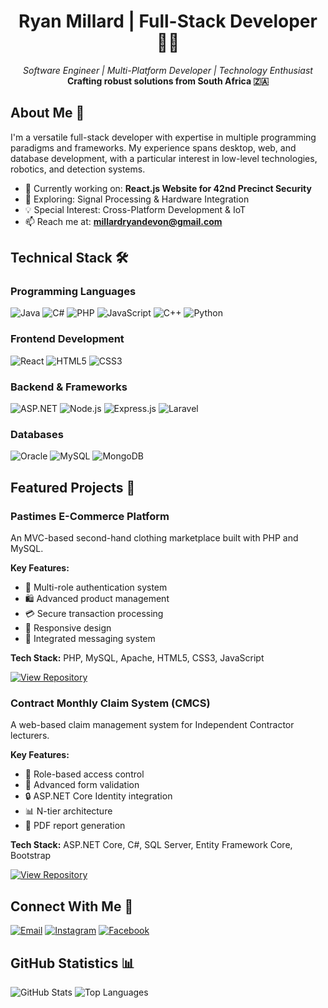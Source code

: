 <h1 align="center">Ryan Millard | Full-Stack Developer 👨‍💻</h1>

<p align="center">
  <em>Software Engineer | Multi-Platform Developer | Technology Enthusiast</em>
  <br>
  <strong>Crafting robust solutions from South Africa 🇿🇦</strong>
</p>

## About Me 👋

I'm a versatile full-stack developer with expertise in multiple programming paradigms and frameworks. My experience spans desktop, web, and database development, with a particular interest in low-level technologies, robotics, and detection systems.

- 🔭 Currently working on: **React.js Website for 42nd Precinct Security**
- 🌱 Exploring: Signal Processing & Hardware Integration
- 💡 Special Interest: Cross-Platform Development & IoT
- 📫 Reach me at: **millardryandevon@gmail.com**

## Technical Stack 🛠️

### Programming Languages
![Java](https://img.shields.io/badge/Java-ED8B00?style=flat-square&logo=openjdk&logoColor=white)
![C#](https://img.shields.io/badge/C%23-239120?style=flat-square&logo=c-sharp&logoColor=white)
![PHP](https://img.shields.io/badge/PHP-777BB4?style=flat-square&logo=php&logoColor=white)
![JavaScript](https://img.shields.io/badge/JavaScript-F7DF1E?style=flat-square&logo=javascript&logoColor=black)
![C++](https://img.shields.io/badge/C%2B%2B-00599C?style=flat-square&logo=c%2B%2B&logoColor=white)
![Python](https://img.shields.io/badge/Python-3776AB?style=flat-square&logo=python&logoColor=white)

### Frontend Development
![React](https://img.shields.io/badge/React-20232A?style=flat-square&logo=react&logoColor=61DAFB)
![HTML5](https://img.shields.io/badge/HTML5-E34F26?style=flat-square&logo=html5&logoColor=white)
![CSS3](https://img.shields.io/badge/CSS3-1572B6?style=flat-square&logo=css3&logoColor=white)

### Backend & Frameworks
![ASP.NET](https://img.shields.io/badge/ASP.NET-512BD4?style=flat-square&logo=.net&logoColor=white)
![Node.js](https://img.shields.io/badge/Node.js-339933?style=flat-square&logo=node.js&logoColor=white)
![Express.js](https://img.shields.io/badge/Express.js-000000?style=flat-square&logo=express&logoColor=white)
![Laravel](https://img.shields.io/badge/Laravel-FF2D20?style=flat-square&logo=laravel&logoColor=white)

### Databases
![Oracle](https://img.shields.io/badge/Oracle-F80000?style=flat-square&logo=oracle&logoColor=white)
![MySQL](https://img.shields.io/badge/MySQL-4479A1?style=flat-square&logo=mysql&logoColor=white)
![MongoDB](https://img.shields.io/badge/MongoDB-47A248?style=flat-square&logo=mongodb&logoColor=white)

## Featured Projects 🚀

### Pastimes E-Commerce Platform
An MVC-based second-hand clothing marketplace built with PHP and MySQL.

**Key Features:**
- 🔐 Multi-role authentication system
- 🛍️ Advanced product management
- 💳 Secure transaction processing
- 📱 Responsive design
- 💬 Integrated messaging system

**Tech Stack:** PHP, MySQL, Apache, HTML5, CSS3, JavaScript

[![View Repository](https://img.shields.io/badge/View_Repository-2ea44f?style=flat-square)](https://github.com/Ryan-millard/Pastimes-WEDE6021-POE)

### Contract Monthly Claim System (CMCS)
A web-based claim management system for Independent Contractor lecturers.

**Key Features:**
- 👥 Role-based access control
- 📝 Advanced form validation
- 🔒 ASP.NET Core Identity integration
- 📊 N-tier architecture
- 📄 PDF report generation

**Tech Stack:** ASP.NET Core, C#, SQL Server, Entity Framework Core, Bootstrap

[![View Repository](https://img.shields.io/badge/View_Repository-2ea44f?style=flat-square)](https://github.com/Ryan-Millard/Contract-Monthly-Claim-System---PROG6212-POE)

## Connect With Me 🤝

[![Email](https://img.shields.io/badge/Email-millardryandevon@gmail.com-D14836?style=flat-square&logo=gmail&logoColor=white)](mailto:millardryandevon@gmail.com)
[![Instagram](https://img.shields.io/badge/Instagram-l_._ryan_._l-E4405F?style=flat-square&logo=instagram&logoColor=white)](https://instagram.com/l_._ryan_._l)
[![Facebook](https://img.shields.io/badge/Facebook-ryan_millard-1877F2?style=flat-square&logo=facebook&logoColor=white)](https://fb.com/ryan.millard)

## GitHub Statistics 📊

![GitHub Stats](https://github-readme-stats.vercel.app/api?username=ryan-millard&show_icons=true&theme=dark&hide_border=true)
![Top Languages](https://github-readme-stats.vercel.app/api/top-langs/?username=ryan-millard&layout=compact&theme=dark&hide_border=true)